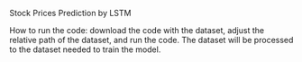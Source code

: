 Stock Prices Prediction by LSTM

How to run the code: download the code with the dataset, adjust the relative path of the dataset, and run the code. The dataset will be processed to the dataset needed to train the model.

